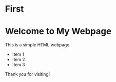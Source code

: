 # First
<!DOCTYPE html>
<html>
<head>
    <title>My Simple Webpage</title>
</head>
<body>
    <h1>Welcome to My Webpage</h1>
    <p>This is a simple HTML webpage.</p>
    <ul>
        <li>Item 1</li>
        <li>Item 2</li>
        <li>Item 3</li>
    </ul>
    <p>Thank you for visiting!</p>
</body>
</html>
